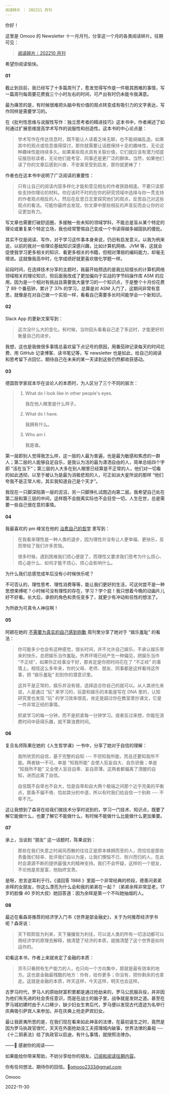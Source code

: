 ```yaml
---
阅读碎片 ｜ 202211 月刊
---
```


你好！

这里是 Omooo 的 Newsletter 十一月月刊，分享这一个月的各类阅读碎片。往期可见：

> [阅读碎片｜202210 月刊](https://omooo-android.zhubai.love/posts/2196866235440984064)

希望你阅读愉快。

#### 01

截止到目前，我已经写了十多篇周刊了，愈发觉得写作是一件极其困难的事情，写一篇周刊每周要花费我三个小时左右的时间，可产出有时仍未能令我满意。

最为痛苦的是，有时候很难把头脑中有价值的观点转变成有吸引力的文字表达，写作同样是需要学习的。

在《批判性思维与说服性写作：独立思考者的精进技巧》这本书中，作者阐述了如何通过扩展思维提高学术写作的说服性和创造性。这本书的中心论点是：

> 学术写作在传达信息时，既不能让人读着乏味无聊，也不能胡编乱造。如果其中的观点或信息值得探讨，那你就需要让话题保持十足的趣味性，无论这种趣味性能持续多久。如果某些观点具有关联价值，它们就应该有潜力彻底征服目标读者，无论他们是考官、同事还是更广泛的群体。当然，如果他们读了你的文章后感到兴奋、不安甚至受到启发，那你就更棒了！

作者也在这本书中说明了广泛阅读的重要性：

> 只有让自己的阅读内容多样化才能和意见相左的作者狭路相逢。不要只读那些支持你理论的材料。你应该时不时的在你的研究领域中选择与你一贯支持的作者观点相反的人，然后在反思日志里探究他们的观点，反思自己对这些观点的看法。可能你最终会发现，你文章中那些相反的声音反而会让你的论证更加有力。

写文章也需要打破舒适圈，多接触一些未知的领域学科，不能总是盲从某个特定的理论或重复某个特定立场，我也经常警惕自己变成一个书读得越多越固执的傻批。

其实不仅是阅读、写作，对于学习这件事本身来说，仍旧有启发意义。以我为例来说，以前的我对一些理论基础知识深感兴趣，比如计算机网络、JVM 等，这就会促使我学习更多相关的知识、看更多相关的书籍，但相对薄弱的编码能力，却毫无增进。这就像我高中时，化学成绩好就更喜欢做化学题一样。

前段时间，在选择技术分享的主题时，我最开始预选的是我比较擅长的计算机网络领域相关的理论知识，但后面我改成了更加偏向于实战的字节码操作库 ASM 的应用，因为是一个相对有挑战且需要我大量学习的一个知识点，于是整个十月份花费了 89 个番茄钟，累计了 37h 的学习，总算是对 ASM 入门了，这期间非常有意思，就像是在对自己做一个实验一样，看看自己需要多长时间能学会一个新知识。

#### 02

Slack App 的更新文案写到：

> 这次没什么大的变化。有时候，当你回头看看自己走了多远时，才能更好的衡量自己的进步。

我想，这也是我做很多事情总喜欢留下点记号的原因，用番茄钟记录每天的时间花费、用 GitHub 记录博客、读书笔记等，写 newsletter 也是如此，给自己的阅读和思考留下点回忆，期待自己在未来的某一天读到这些仍然都收获感动。

#### 03

德国哲学家叔本华在谈论人的本质时，为人区分了三个不同的层次：

> 1. What do I look like in other people's eyes.
>
>    我在他人眼里是什么样子。
>
> 2. What do I have.
>
>    我拥有什么。
>
> 3. Who am I.
>
>    我是谁。

第一层即别人觉得我怎么样，这一层的人最为普遍，也是最为敏感和焦虑的一群人；第二层的人能够自足自乐，是我认为活的最为潇洒自由的人，简单总结四个字即 “活在当下”；第三层的人大多在别人眼里已经算是不正常的人，他们对一切看的如此透彻，以至于被认为是最为消极悲观的人，可正如派大星所说的那样 “他们夸我不是正常人啦，其实我知道自己是个天才”。

我现在一只脚深陷第一层的泥沼，另一只脚挣扎试图迈向第二层。我希望自己处在第二层和第三层的中间，这样既不会脱离实际也不会目空一切，人生在世，总是需要一些自己很在意的事情。

#### 04

我最喜欢的 pm 峰宝在他的 [治愈自己的哲学](https://mp.weixin.qq.com/s/W5YoX9R7TSp9_5TVJ2pDog) 里写到：

> 在我看来理性是一种人类的退步，因为理性并没有让人更幸福、更快乐，反而带给了我们许多苦恼。
>
> 很多时候，遇到困难我们烦心便是了。而理性又要求我们思考为什么烦心、烦心是什么、如何才能不烦心、烦心会影响什么。

为什么我们总感觉成年后没有小时候快乐呢？

不可否认的，理性思考、理性消费等等，能让我们更好的生活，可这何尝不是一种思想束缚呢？小时候可没有理性的存在，学习？学个屁！我只想着今晚的动画片儿好不好看。长大后，承担的角色和责任变多了，就更少有冲动和任性的想法了。

为所欲为可真令人神往啊！

#### 05

阿颖在她的 [不需要为真实的自己感到抱歉](https://shixingcuowu.zhubai.love/posts/2209154654644973568) 周刊里分享了她对于 “娱乐羞耻” 的看法：

> 你可能多少也会有这种感觉，很长时间，并不允许自己娱乐，不承认娱乐带来的快乐，总把娱乐当作羞耻。外界环境已经产生一种偏见，把娱乐当作 “不正经”，如果你正经事没干好，那肯定是你把时间花在了 “不正经” 的事情上。相信这么多年来，你的父母、老师、朋友、同事都是这样看待这件事，把 “娱乐羞耻” 刻到你的潜意识里。
>
> 这并不是正常的，娱乐并没有错，选择适合你自己的就可以。从人类进化来说，人是通过 “玩” 来学习的，玩耍和娱乐的本能是写在 DNA 里的，认知研究里也发现 “玩” 的学习效率很高，肯定是超过你在教室里抄课文，它是一件非常正经的事情。
>
> 抓紧学习的每一分钟，而不是抓紧每一分钟学习。或者反过来想，你能在浪费时间中获得乐趣，就不算浪费时间。

#### 06

复旦名师陈果在她的《人生哲学课》一书中，分享了她对于自信的理解：

> 我所欣赏的自信，基于完整的自知 --- 不但知我所能，而且还要知我所不能。两者缺一不可。单是 “知我所能” 会使人狂妄自大、自负骄傲；单是 “知我所不能” 又会使人盲目自卑、妄自菲薄。这两者都偏离了清醒的自知，进而远离了自信。
>
> 自信既不自卑也不自大，恰是自卑和自大两个极端之间那个近乎完美的平衡点，那条不偏不倚、恰如其分的中道，所以有时我们给自信一个别称 --- 不卑不亢。

这让我想到了森哥在给我们做技术分享时说到的，学习一门技术、知识点，既要了解它能做什么，也要了解它不能做什么，有时候不能做什么比能做什么更加重要。

#### 07

承上，当谈到 “朋友” 这一话题时，陈果说到：

> 那些在我们失意之时闻风而散的往往正是原本蜂拥而至的人，而恰恰是那些责备我们轻率、批评我们自以为是，让我们懊恼不已、败兴而归的人，在此时会源源不断的提供最强大的精神支持。我们不会怀疑，这样的一个朋友，不论他是贫是富，他始终宝贵。

是呀，忠言逆耳利于行。《请回答 1988 》里面一个非常经典的桥段，德善问弟弟余晖的女朋友，你这么漂亮为什么会和我的弟弟在一起？（弟弟余晖非常显老，17 岁的脸像 40 岁的大叔）她回答道：因为余晖是第一个不叫她抽烟的人。

#### 08

最近在看森哥推荐的经济学入门书《世界是部金融史》，关于为何推荐经济学书呢？森哥说：

> 天下熙熙皆为利来，天下攘攘皆为利往，可以说人类的所有一切活动都可以用经济学的原理去解释，搞清楚了经济的本质，就搞清楚了这个世界是如何运作的。

初看这本书，作者上来就肯定了金融的本质：

> 货币只眷顾有生产能力的人，也只向一个方向集中，那就是最有效率的地方。这也是金融最残酷的地方：你有，给你更多；你没有，把你剩余的也拿走。这就是金融的本质，昨天这样，今天这样，明天也会这样。

古罗马时代，罗马人的原始财富积累都是通过抢劫来的，罗马公民服兵役，并非因为他们有先进的社会责任意识，而是在战士的脑子里，战争就是发财之道。甚至在罗马城初建时由于人口稀少，缺少妇女生育后代，罗马便以发现古代遗迹为名举行庆典吸引萨宾人来参加，并在庆典上抢走萨宾妇女。

最让我匪夷所思的是，在我们现在看来如此神圣的法律，在最初诞生之时，竟然是因为罗马执政官很忙，天天在外面抢劫没工夫搭理城内破事，世界法律的鼻祖 --- 《十二铜表法》给了执政官以启迪，有什么事情，就按照法律办。



——💌 感谢你的阅读——

如果能给你带来帮助，不妨分享给你的朋友。[订阅和阅读往期内容](https://omooo-android.zhubai.love/)。

你有任何想法，期待你的回信。📮omooo2333@gmail.com

Omooo

2022-11-30